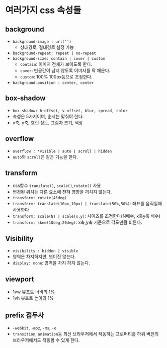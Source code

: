 # 여러가지 css 속성들

## background

- `background-image : url('')`
  - 상대경로, 절대경로 설정 가능
- `background-repeat: repeat | no-repeat`
- `background-size: contain | cover | custom`
  - `contain`: 이미지 전체가 보이도록 한다.
  - `cover`: 빈공간이 남지 않도록 이미지를 꽉 채운다.
  - `custom`: 100% 100px등으로 조정한다.
- `background-position : center, center`

## box-shadow

- `box-shadow: h-offset, v-offset, blur, spread, color`
- 속성은 5가지이며, 순서는 맞춰야 한다.
- x축, y축, 흐린 정도, 그림자 크기, 색상

## overflow

-  `overflow : *visible | auto | scroll | hidden`
- `auto`와 `scroll`은 같은 기능을 한다.

## transform

- css함수 `translate()`, `scale()`,`rotate()` 사용
- 변경된 위치는 다른 요소에 전혀 영향을 끼치지 않는다.
- `transform: rotate(45deg)`
- `transform: translate(10px,10px) | translate(50%,50%)`: 좌표를 움직일때 사용한다
- `transform: scale(N) | scale(x,y)`: 사이즈를 조정한다(N배수, x축y축 배수)
- `transform: skew(10deg,20deg)`: x축,y축 기준으로 각도만큼 비튼다.


## Visibility

- `visibility : hidden | visible`
- 영역은 차지하지만, 보이진 않는다.
- `display: none`: 영역을 차지 하지 않는다.

## viewport

- 1vw 뷰포트 너비의 1%
- 1vh 뷰포트 높이의 1%


## prefix 접두사
- `-webkit`, `-moz`, `-ms`, `-o`
- `transition`, `animation`등 최신 브라우저에서 작동하는 프로퍼티를 하위 버전의 브라우저에서도 작동할 수 있게 한다.